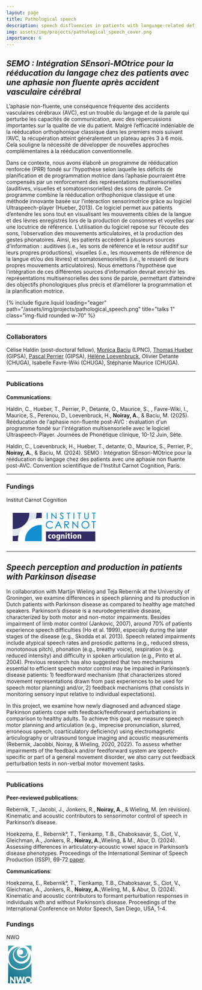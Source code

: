 ```yaml
---
layout: page
title: Pathological speech
description: speech disfluencies in patients with language-related deficiencies
img: assets/img/projects/pathological_speech_cover.png
importance: 6
---
```


## _SEMO : Intégration SEnsori-MOtrice pour la rééducation du langage chez des patients avec une aphasie non fluente après accident vasculaire cérébral_

L’aphasie non-fluente, une conséquence fréquente des accidents vasculaires cérébraux (AVC), est un trouble du langage et de la parole qui perturbe les capacités de communication, avec des répercussions importantes sur la qualité de vie du patient. Malgré l’efficacité indéniable de la rééducation orthophonique classique dans les premiers mois suivant l’AVC, la récupération atteint généralement un plateau après 3 à 6 mois. Cela souligne la nécessité de développer de nouvelles approches complémentaires à la rééducation conventionnelle.

Dans ce contexte, nous avons élaboré un programme de rééducation renforcée (PRR) fondé sur l’hypothèse selon laquelle les déficits de planification et de programmation motrice dans l’aphasie pourraient être compensés par un renforcement des représentations multisensorielles (auditives, visuelles et somatosensorielles) des sons de parole. Ce programme combine la rééducation orthophonique classique et une méthode innovante basée sur l’interaction sensorimotrice grâce au logiciel Ultraspeech-player (Hueber, 2013). Ce logiciel permet aux patients d’entendre les sons tout en visualisant les mouvements cibles de la langue et des lèvres enregistrés lors de la production de consonnes et voyelles par une locutrice de référence. L’utilisation du logiciel repose sur l’écoute des sons, l’observation des mouvements articulatoires, et la production des gestes phonatoires.
Ainsi, les patients accèdent à plusieurs sources d’information : auditives (i.e., les sons de référence et le retour auditif sur leurs propres productions), visuelles (i.e., les mouvements de référence de la langue et/ou des lèvres) et somatosensorielles (i.e., le ressenti de leurs propres mouvements articulatoires). Nous émettons l’hypothèse que l’intégration de ces différentes sources d’information devrait enrichir les représentations multisensorielles des sons de parole, permettant d’atteindre des objectifs phonologiques plus précis et d’améliorer la programmation et la planification motrice.

<div class="row">
    <div style="max-width:800px; margin:auto;" class="">
        {% include figure.liquid loading="eager" path="/assets/img/projects/pathological_speech.png" title="talks 1"
        class="img-fluid rounded w-70"
        %}
    </div>
</div>

---

### Collaborators

Célise Haldin (post-doctoral fellow), [Monica Baciu](https://lpnc.univ-grenoble-alpes.fr/fr/monica-baciu) (LPNC), [Thomas Hueber](https://www.gipsa-lab.grenoble-inp.fr/~thomas.hueber/) (GIPSA), [Pascal Perrier](https://cv.hal.science/pascal-perrier) (GIPSA), [Hélène Loevenbruck](https://lpnc.univ-grenoble-alpes.fr/fr/helene-loevenbruck), Olivier Detante (CHUGA), Isabelle Favre-Wiki (CHUGA), Stéphanie Maurice (CHUGA).

---

### Publications

**Communications**:

Haldin, C., Hueber, T., Perrier, P., Detante, O., Maurice, S., , Favre-Wiki, I., Maurice, S., Perenou, D., Loevenbruck, H., **Noiray, A.**, & Baciu, M. (2025). Rééducation de l'aphasie non-fluente post-AVC : évaluation d'un programme fondé sur l'intégration multisensorielle avec le logiciel Ultraspeech-Player. Journées de Phonétique clinique, 10-12 Juin, Sète.

Haldin, C., Loevenbruck, H., Hueber, T., detante, O., Maurice, S., Perrier, P., **Noiray, A.**, & Baciu, M. (2024). SEMO : Intégration SEnsori-MOtrice pour la rééducation du langage chez des patients avec une aphasie non fluente post-AVC. Convention scientifique de l'Institut Carnot Cognition, Paris.

---

### Fundings

Institut Carnot Cognition

<img src="/assets/img/fundings/institutCarnotCognition.png" alt="logo" style="height:100px; vertical-align:middle; margin-left:5px;">

---

## _Speech perception and production in patients with Parkinson disease_

In collaboration with Martijn Wieling and Teja Rebernik at the University of Groningen, we examine differences in speech planning and its production in Dutch patients with Parkinson disease as compared to healthy age matched speakers. Parkinson’s disease is a neurodegenerative disease, characterized by both motor and non-motor impairments. Besides impairment of limb motor control (Jankovic, 2007), around 70% of patients experience speech difficulties (Ho et al. 1999), especially during the later stages of the disease (e.g., Skodda et al. 2013). Speech related impairments include atypical speech rates and prosodic patterns (e.g., reduced stress, monotonous pitch), phonation (e.g., breathy voice), respiration (e.g. reduced intensity) and difficulty in spoken articulation (e.g., Pinto et al. 2004). Previous research has also suggested that two mechanisms essential to efficient speech motor control may be impaired in Parkinson’s disease patients: 1) feedforward mechanism (that characterizes stored movement representations drawn from past experiences to be used for speech motor planning) and/or, 2) feedback mechanisms (that consists in monitoring sensory input relative to individual expectations).

In this project, we examine how newly diagnosed and advanced stage Parkinson patients cope with feedback/feedforward perturbations in comparison to healthy adults. To achieve this goal, we measure speech motor planning and articulation (e.g., imprecise pronunciation, slurred, erroneous speech, coarticulatory deficiency) using electromagnetic articulography or ultrasound tongue imaging and acoustic measurements (Rebernik, Jacobbi, Noiray, & Wieling, 2020, 2022). ﻿To assess whether impairments of the feedback and/or feedforward system are speech-specific or part of a general movement disorder, we also carry out feedback perturbation tests in non-verbal motor movement tasks.

---

### Publications

**Peer-reviewed publications**:

Rebernik, T., Jacobi, J., Jonkers, R., **Noiray, A.**, & Wieling, M. (en révision). Kinematic and acoustic contributors to sensorimotor control of speech in Parkinson’s disease.

Hoekzema, E., Rebernik°, T., Tienkamp, T.B., Chaboksavar, S., Ciot, V., Gleichman, A., Jonkers, R., **Noiray, A.**,Wieling, & M., Abur, D. (2024). Assessing differences in articulatory-acoustic vowel space in Parkinson’s disease phenotypes. Proceedings of the International Seminar of Speech Production (ISSP), 69-72 [paper](https://aburlab.web.rug.nl/wp-content/uploads/2024/04/Hoekzema_Rebernik_EtAl_2024.pdf).

**Communications**:

Hoekzema, E., Rebernik°, T., Tienkamp, T.B., Chaboksavar, S., Ciot, V., Gleichman, A., Jonkers, R., **Noiray, A.**,Wieling, M., & Abur, D. (2024). Kinematic and acoustic contributors to formant perturbation responses in individuals with and without Parkinson’s disease. Proceedings of the International Conference on Motor Speech, San Diego, USA, 1-4.

### Fundings

NWO

<img src="/assets/img/fundings/nwo.jpg" alt="logo" style="height:100px; vertical-align:middle; margin-left:5px;">
